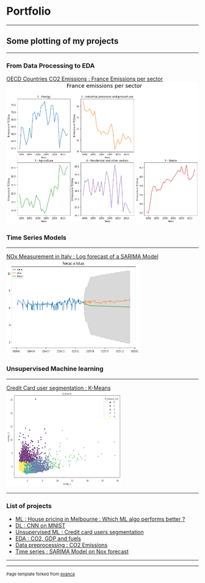 # Portfolio

---
## Some plotting of my projects
---
### From Data Processing to EDA

[OECD Countries CO2 Emissions : France Emissions per sector](/sample_page) <br>
<img src="images/OECDem.png?raw=true"/>

### Time Series Models
---
[NOx Measurement in Italy : Log forecast of a SARIMA Model](/pdf/sample_presentation.pdf) <br>
<img src="images/timeseries.png?raw=true" height ="250" width="350" />

### Unsupervised Machine learning 
---
[Credit Card user segmentation : K-Means](http://example.com/) <br>
<img src="images/Unsupervised.png?raw=true" height="250" width ="300"/>

---

### List of projects

- [ML : House pricing in Melbourne : Which ML algo performs better ?](https://colab.research.google.com/drive/1y7hQvXmMNbBWfBO94le-MOy3gq2NBR0d?usp=sharing)
- [DL : CNN on MNIST](https://colab.research.google.com/drive/1MFj-hIse6gHaPeTtPCmdUGHYJ_9RxKsB?usp=sharing)
- [Unsupervised ML : Credit card users segmentation](https://colab.research.google.com/drive/1U2KOHruwA9VT5NRCMaM7ya5YSDa9vSZx?usp=sharing)
- [EDA : CO2, GDP and fuels](https://colab.research.google.com/drive/1NoHHlhQH0jPKyYirLYS5Bf84HmhraynC?usp=sharing)
- [Data preprocessing : CO2 Emissions](http://example.com/)
- [Time series : SARIMA Model on Nox forecast](https://colab.research.google.com/drive/1UFQD-cWpBKcUVHpOPs13ofsHjkE5cH4T?usp=sharing)
---




---
<p style="font-size:11px">Page template forked from <a href="https://github.com/evanca/quick-portfolio">evanca</a></p>
<!-- Remove above link if you don't want to attibute -->
